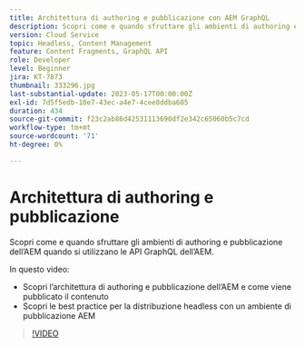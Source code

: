 ```yaml
---
title: Architettura di authoring e pubblicazione con AEM GraphQL
description: Scopri come e quando sfruttare gli ambienti di authoring e pubblicazione dell’AEM quando si utilizzano le API GraphQL dell’AEM.
version: Cloud Service
topic: Headless, Content Management
feature: Content Fragments, GraphQL API
role: Developer
level: Beginner
jira: KT-7873
thumbnail: 333296.jpg
last-substantial-update: 2023-05-17T00:00:00Z
exl-id: 7d5f5edb-10e7-43ec-a4e7-4cee8ddba685
duration: 434
source-git-commit: f23c2ab86d42531113690df2e342c65060b5c7cd
workflow-type: tm+mt
source-wordcount: '71'
ht-degree: 0%

---
```


# Architettura di authoring e pubblicazione

Scopri come e quando sfruttare gli ambienti di authoring e pubblicazione dell’AEM quando si utilizzano le API GraphQL dell’AEM.

In questo video:

+ Scopri l’architettura di authoring e pubblicazione dell’AEM e come viene pubblicato il contenuto
+ Scopri le best practice per la distribuzione headless con un ambiente di pubblicazione AEM

>[!VIDEO](https://video.tv.adobe.com/v/333296?quality=12&learn=on)
